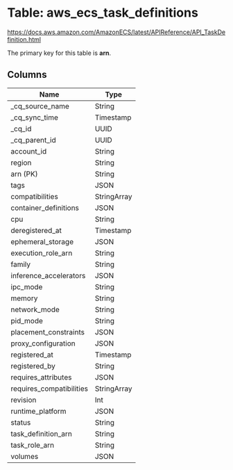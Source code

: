 # Table: aws_ecs_task_definitions

https://docs.aws.amazon.com/AmazonECS/latest/APIReference/API_TaskDefinition.html

The primary key for this table is **arn**.

## Columns

| Name          | Type          |
| ------------- | ------------- |
|_cq_source_name|String|
|_cq_sync_time|Timestamp|
|_cq_id|UUID|
|_cq_parent_id|UUID|
|account_id|String|
|region|String|
|arn (PK)|String|
|tags|JSON|
|compatibilities|StringArray|
|container_definitions|JSON|
|cpu|String|
|deregistered_at|Timestamp|
|ephemeral_storage|JSON|
|execution_role_arn|String|
|family|String|
|inference_accelerators|JSON|
|ipc_mode|String|
|memory|String|
|network_mode|String|
|pid_mode|String|
|placement_constraints|JSON|
|proxy_configuration|JSON|
|registered_at|Timestamp|
|registered_by|String|
|requires_attributes|JSON|
|requires_compatibilities|StringArray|
|revision|Int|
|runtime_platform|JSON|
|status|String|
|task_definition_arn|String|
|task_role_arn|String|
|volumes|JSON|